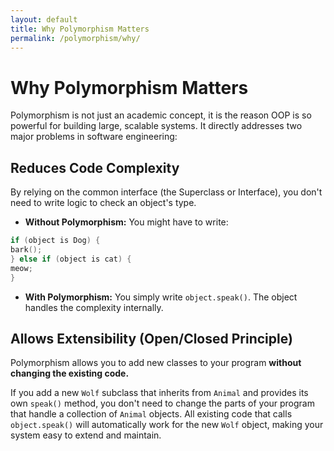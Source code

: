 ```yaml
---
layout: default
title: Why Polymorphism Matters
permalink: /polymorphism/why/
---
```


# Why Polymorphism Matters

Polymorphism is not just an academic concept, it is the reason OOP is so powerful for building large, scalable systems. It directly addresses two major problems in software engineering:

## Reduces Code Complexity

By relying on the common interface (the Superclass or Interface), you don't need to write logic to check an object's type.

* **Without Polymorphism:** You might have to write:

```C++
if (object is Dog) {
bark();
} else if (object is cat) {
meow;
}
```

* **With Polymorphism:** You simply write `object.speak()`. The object handles the complexity internally.

## Allows Extensibility (Open/Closed Principle)

Polymorphism allows you to add new classes to your program **without changing the existing code.**

If you add a new `Wolf` subclass that inherits from `Animal` and provides its own `speak()` method, you don't need to change the parts of your program that handle a collection of `Animal` objects. All existing code that calls `object.speak()` will automatically work for the new `Wolf` object, making your system easy to extend and maintain.
